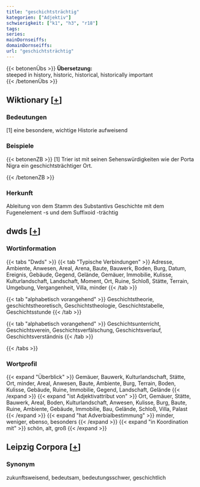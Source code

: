 ```yaml
---
title: "geschichtsträchtig"
kategorien: ["Adjektiv"]
schwierigkeit: ["k1", "h3", "r18"]
tags:
series:
mainDornseiffs:
domainDornseiffs:
url: "geschichtsträchtig"
---
```


{{< betonenÜbs >}}
**Übersetzung:**  
steeped in history, historic, historical, historically important  
{{< /betonenÜbs >}}

## Wiktionary [[+](https://de.wiktionary.org/wiki/geschichtsträchtig)]

### Bedeutungen
[1] eine besondere, wichtige Historie aufweisend  

### Beispiele
{{< betonenZB >}}
[1] Trier ist mit seinen Sehenswürdigkeiten wie der Porta Nigra ein geschichtsträchtiger Ort.  

{{< /betonenZB >}}
### Herkunft
Ableitung von dem Stamm des Substantivs Geschichte mit dem Fugenelement -s und dem Suffixoid -trächtig  



## dwds [[+](https://www.dwds.de/wb/geschichtsträchtig)]

### Wortinformation
{{< tabs "Dwds" >}}
{{< tab "Typische Verbindungen" >}}
Adresse, Ambiente, Anwesen, Areal, Arena, Baute, Bauwerk, Boden, Burg, Datum, Ereignis, Gebäude, Gegend, Gelände, Gemäuer, Immobilie, Kulisse, Kulturlandschaft, Landschaft, Moment, Ort, Ruine, Schloß, Stätte, Terrain, Umgebung, Vergangenheit, Villa, minder
{{< /tab >}}

{{< tab "alphabetisch vorangehend" >}}
Geschichtstheorie, geschichtstheoretisch, Geschichtstheologie, Geschichtstabelle, Geschichtsstunde
{{< /tab >}}

{{< tab "alphabetisch vorangehend" >}}
Geschichtsunterricht, Geschichtsverein, Geschichtsverfälschung, Geschichtsverlauf, Geschichtsverständnis
{{< /tab >}}

{{< /tabs >}}

### Wortprofil
{{< expand "Überblick" >}} Gemäuer, Bauwerk, Kulturlandschaft, Stätte, Ort, minder, Areal, Anwesen, Baute, Ambiente, Burg, Terrain, Boden, Kulisse, Gebäude, Ruine, Immobilie, Gegend, Landschaft, Gelände {{< /expand >}}
{{< expand "ist Adjektivattribut von" >}} Ort, Gemäuer, Stätte, Bauwerk, Areal, Boden, Kulturlandschaft, Anwesen, Kulisse, Burg, Baute, Ruine, Ambiente, Gebäude, Immobilie, Bau, Gelände, Schloß, Villa, Palast {{< /expand >}}
{{< expand "hat Adverbialbestimmung" >}} minder, weniger, ebenso, besonders {{< /expand >}}
{{< expand "in Koordination mit" >}} schön, alt, groß {{< /expand >}}

## Leipzig Corpora [[+](https://corpora.uni-leipzig.de/en/res?word=geschichtsträchtig&corpusId=deu_newscrawl-public_2018)]


### Synonym
zukunftsweisend, bedeutsam, bedeutungsschwer, geschichtlich

